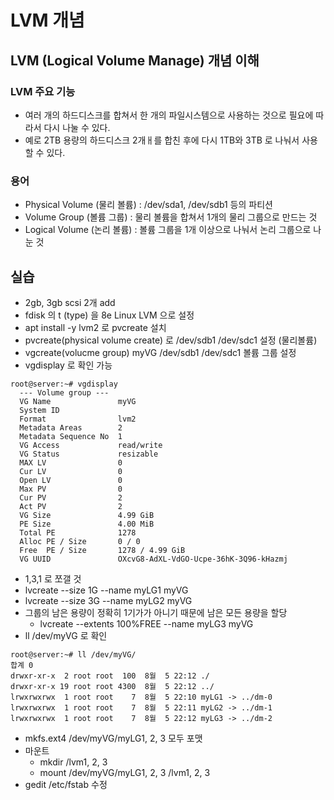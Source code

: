 # LVM 개념
## LVM (Logical Volume Manage) 개념 이해
### LVM 주요 기능
- 여러 개의 하드디스크를 합쳐서 한 개의 파일시스템으로 사용하는 것으로 필요에 따라서 다시 나눌 수 있다.
- 예로 2TB 용량의 하드디스크 2개ㅐ를 합친 후에 다시 1TB와 3TB 로 나눠서 사용할 수 있다.

### 용어
- Physical Volume (물리 볼륨) : /dev/sda1, /dev/sdb1 등의 파티션
- Volume Group (볼륨 그룹) : 물리 볼륨을 합쳐서 1개의 물리 그룹으로 만드는 것
- Logical Volume (논리 볼륨) : 볼륨 그룹을 1개 이상으로 나눠서 논리 그룹으로 나눈 것

## 실습
- 2gb, 3gb scsi 2개 add
- fdisk 의 t (type) 을 8e Linux LVM 으로 설정
- apt install -y lvm2 로 pvcreate 설치
- pvcreate(physical volume create) 로 /dev/sdb1 /dev/sdc1 설정 (물리볼륨)
- vgcreate(volucme group) myVG /dev/sdb1 /dev/sdc1 볼륨 그룹 설정
- vgdisplay 로 확인 가능
```
root@server:~# vgdisplay
  --- Volume group ---
  VG Name               myVG
  System ID             
  Format                lvm2
  Metadata Areas        2
  Metadata Sequence No  1
  VG Access             read/write
  VG Status             resizable
  MAX LV                0
  Cur LV                0
  Open LV               0
  Max PV                0
  Cur PV                2
  Act PV                2
  VG Size               4.99 GiB
  PE Size               4.00 MiB
  Total PE              1278
  Alloc PE / Size       0 / 0   
  Free  PE / Size       1278 / 4.99 GiB
  VG UUID               OXcvG8-AdXL-VdGO-Ucpe-36hK-3Q96-kHazmj
```
- 1,3,1 로 쪼갤 것
- lvcreate --size 1G --name myLG1 myVG
- lvcreate --size 3G --name myLG2 myVG
- 그룹의 남은 용량이 정확히 1기가가 아니기 때문에 남은 모든 용량을 할당
    - lvcreate --extents 100%FREE --name myLG3 myVG
- ll /dev/myVG 로 확인
```
root@server:~# ll /dev/myVG/
합계 0
drwxr-xr-x  2 root root  100  8월  5 22:12 ./
drwxr-xr-x 19 root root 4300  8월  5 22:12 ../
lrwxrwxrwx  1 root root    7  8월  5 22:10 myLG1 -> ../dm-0
lrwxrwxrwx  1 root root    7  8월  5 22:11 myLG2 -> ../dm-1
lrwxrwxrwx  1 root root    7  8월  5 22:12 myLG3 -> ../dm-2
```
- mkfs.ext4 /dev/myVG/myLG1, 2, 3 모두 포맷
- 마운트
    - mkdir /lvm1, 2, 3
    - mount /dev/myVG/myLG1, 2, 3 /lvm1, 2, 3
- gedit /etc/fstab 수정